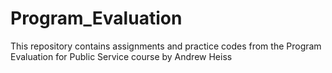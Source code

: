 # Program_Evaluation
This repository contains assignments and practice codes from the Program Evaluation for Public Service course by Andrew Heiss
